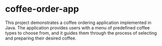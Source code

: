 # coffee-order-app
This project demonstrates a coffee ordering application implemented in Java. The application provides users with a menu of predefined coffee types to choose from, and it guides them through the process of selecting and preparing their desired coffee.
